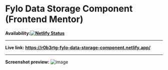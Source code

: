 # Fylo Data Storage Component (Frontend Mentor)

**Availability:[![Netlify Status](https://api.netlify.com/api/v1/badges/aa270f40-62b6-45b0-a2aa-5c365b8acc90/deploy-status)](https://app.netlify.com/sites/r0b3rtg-fylo-data-storage-component/deploys)**

---

**Live link: <https://r0b3rtg-fylo-data-storage-component.netlify.app/>**

---

**Screenshot preview:**
![image](https://user-images.githubusercontent.com/54260004/147661411-f7310adb-c207-42b4-928b-2816806fd888.png)
